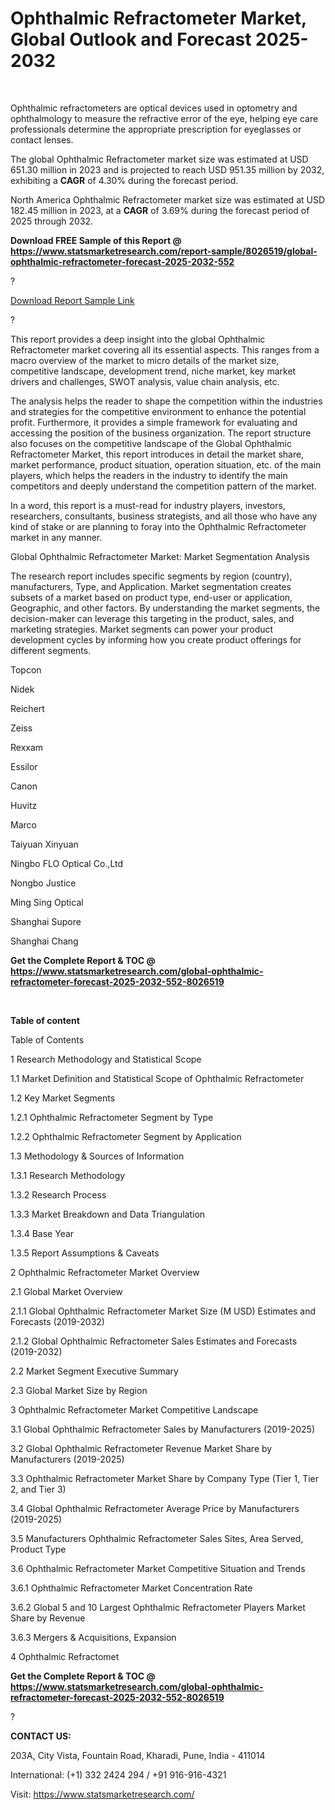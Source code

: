 <h1>Ophthalmic Refractometer Market, Global Outlook and Forecast 2025-2032</h1><br/><p>Ophthalmic refractometers are optical devices used in optometry and ophthalmology to measure the refractive error of the eye, helping eye care professionals determine the appropriate prescription for eyeglasses or contact lenses.</p>
 
 
 
 <p>The global Ophthalmic Refractometer market size was estimated at USD 651.30 million in 2023 and is projected to reach USD 951.35 million by 2032, exhibiting a <strong>CAGR</strong> of 4.30% during the forecast period.</p>
 
 
 
 <p>North America Ophthalmic Refractometer market size was estimated at USD 182.45 million in 2023, at a <strong>CAGR</strong> of 3.69% during the forecast period of 2025 through 2032.</p>
 
 
 
 <div><b>Download FREE Sample of this Report @ <a href="https://www.statsmarketresearch.com/download-free-sample/8026519/global-ophthalmic-refractometer-forecast-2025-2032-552">https://www.statsmarketresearch.com/report-sample/8026519/global-ophthalmic-refractometer-forecast-2025-2032-552</a></b></div>
 
 
 
 <p>? </p>
 
 
 
 <p><a href="https://www.statsmarketresearch.com/download-free-sample/8026519/global-ophthalmic-refractometer-forecast-2025-2032-552">Download Report Sample Link</a></p>
 
 
 
 <p>? </p>
 
 
 
 <p>This report provides a deep insight into the global Ophthalmic Refractometer market covering all its essential aspects. This ranges from a macro overview of the market to micro details of the market size, competitive landscape, development trend, niche market, key market drivers and challenges, SWOT analysis, value chain analysis, etc.</p>
 
 
 
 <p>The analysis helps the reader to shape the competition within the industries and strategies for the competitive environment to enhance the potential profit. Furthermore, it provides a simple framework for evaluating and accessing the position of the business organization. The report structure also focuses on the competitive landscape of the Global Ophthalmic Refractometer Market, this report introduces in detail the market share, market performance, product situation, operation situation, etc. of the main players, which helps the readers in the industry to identify the main competitors and deeply understand the competition pattern of the market.</p>
 
 
 
 <p>In a word, this report is a must-read for industry players, investors, researchers, consultants, business strategists, and all those who have any kind of stake or are planning to foray into the Ophthalmic Refractometer market in any manner.</p>
 
 
 
 <p>Global Ophthalmic Refractometer Market: Market Segmentation Analysis</p>
 
 
 
 <p>The research report includes specific segments by region (country), manufacturers, Type, and Application. Market segmentation creates subsets of a market based on product type, end-user or application, Geographic, and other factors. By understanding the market segments, the decision-maker can leverage this targeting in the product, sales, and marketing strategies. Market segments can power your product development cycles by informing how you create product offerings for different segments.</p>
 
 
 
 <p>Topcon</p>
 
 
 
 <p>Nidek</p>
 
 
 
 <p>Reichert</p>
 
 
 
 <p>Zeiss</p>
 
 
 
 <p>Rexxam</p>
 
 
 
 <p>Essilor</p>
 
 
 
 <p>Canon</p>
 
 
 
 <p>Huvitz</p>
 
 
 
 <p>Marco</p>
 
 
 
 <p>Taiyuan Xinyuan</p>
 
 
 
 <p>Ningbo FLO Optical Co.,Ltd</p>
 
 
 
 <p>Nongbo Justice</p>
 
 
 
 <p>Ming Sing Optical</p>
 
 
 
 <p>Shanghai Supore</p>
 
 
 
 <p>Shanghai Chang</p>
 
 
 
 <div><b>Get the Complete Report & TOC @ <a href="https://www.statsmarketresearch.com/global-ophthalmic-refractometer-forecast-2025-2032-552-8026519">https://www.statsmarketresearch.com/global-ophthalmic-refractometer-forecast-2025-2032-552-8026519</a></b></div>
 
 
 
 <p><br />
 
 <b>Table of content</b></p>
 
 
 
 <p>Table of Contents<br />
 
 1 Research Methodology and Statistical Scope<br />
 
 1.1 Market Definition and Statistical Scope of Ophthalmic Refractometer<br />
 
 1.2 Key Market Segments<br />
 
 1.2.1 Ophthalmic Refractometer Segment by Type<br />
 
 1.2.2 Ophthalmic Refractometer Segment by Application<br />
 
 1.3 Methodology & Sources of Information<br />
 
 1.3.1 Research Methodology<br />
 
 1.3.2 Research Process<br />
 
 1.3.3 Market Breakdown and Data Triangulation<br />
 
 1.3.4 Base Year<br />
 
 1.3.5 Report Assumptions & Caveats<br />
 
 2 Ophthalmic Refractometer Market Overview<br />
 
 2.1 Global Market Overview<br />
 
 2.1.1 Global Ophthalmic Refractometer Market Size (M USD) Estimates and Forecasts (2019-2032)<br />
 
 2.1.2 Global Ophthalmic Refractometer Sales Estimates and Forecasts (2019-2032)<br />
 
 2.2 Market Segment Executive Summary<br />
 
 2.3 Global Market Size by Region<br />
 
 3 Ophthalmic Refractometer Market Competitive Landscape<br />
 
 3.1 Global Ophthalmic Refractometer Sales by Manufacturers (2019-2025)<br />
 
 3.2 Global Ophthalmic Refractometer Revenue Market Share by Manufacturers (2019-2025)<br />
 
 3.3 Ophthalmic Refractometer Market Share by Company Type (Tier 1, Tier 2, and Tier 3)<br />
 
 3.4 Global Ophthalmic Refractometer Average Price by Manufacturers (2019-2025)<br />
 
 3.5 Manufacturers Ophthalmic Refractometer Sales Sites, Area Served, Product Type<br />
 
 3.6 Ophthalmic Refractometer Market Competitive Situation and Trends<br />
 
 3.6.1 Ophthalmic Refractometer Market Concentration Rate<br />
 
 3.6.2 Global 5 and 10 Largest Ophthalmic Refractometer Players Market Share by Revenue<br />
 
 3.6.3 Mergers & Acquisitions, Expansion<br />
 
 4 Ophthalmic Refractomet</p>
 
 
 
 <div><b>Get the Complete Report & TOC @ <a href="https://www.statsmarketresearch.com/global-ophthalmic-refractometer-forecast-2025-2032-552-8026519">https://www.statsmarketresearch.com/global-ophthalmic-refractometer-forecast-2025-2032-552-8026519</a></b></div>
 
 
 
 <p>? </p>
 
 
 
 <p><b>CONTACT US:</b><br />
 
 203A, City Vista, Fountain Road, Kharadi, Pune, India - 411014<br />
 
 International: (+1) 332 2424 294 / +91 916-916-4321<br />
 
 Visit: <a href="https://www.statsmarketresearch.com/">https://www.statsmarketresearch.com/</a></p>